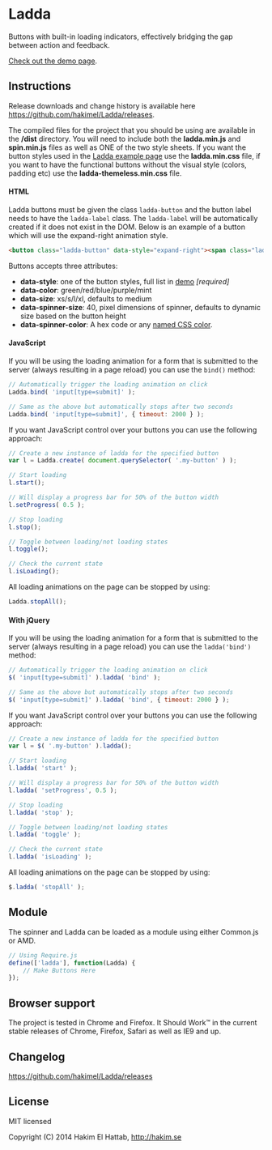 # Ladda

Buttons with built-in loading indicators, effectively bridging the gap between action and feedback. 

[Check out the demo page](http://lab.hakim.se/ladda/).


## Instructions

Release downloads and change history is available here <https://github.com/hakimel/Ladda/releases>.

The compiled files for the project that you should be using are available in the **/dist** directory. You will need to include both the **ladda.min.js** and **spin.min.js** files as well as ONE of the two style sheets. If you want the button styles used in the [Ladda example page](http://lab.hakim.se/ladda) use the **ladda.min.css** file, if you want to have the functional buttons without the visual style (colors, padding etc) use the **ladda-themeless.min.css** file.

#### HTML

Ladda buttons must be given the class ```ladda-button``` and the button label needs to have the ```ladda-label``` class. The ```ladda-label``` will be automatically created if it does not exist in the DOM. Below is an example of a button which will use the expand-right animation style.

```html
<button class="ladda-button" data-style="expand-right"><span class="ladda-label">Submit</span></button>
```

Buttons accepts three attributes:
- **data-style**: one of the button styles, full list in [demo](http://lab.hakim.se/ladda/) *[required]*
- **data-color**: green/red/blue/purple/mint
- **data-size**: xs/s/l/xl, defaults to medium
- **data-spinner-size**: 40, pixel dimensions of spinner, defaults to dynamic size based on the button height
- **data-spinner-color**: A hex code or any [named CSS color](http://css-tricks.com/snippets/css/named-colors-and-hex-equivalents/). 

#### JavaScript

If you will be using the loading animation for a form that is submitted to the server (always resulting in a page reload) you can use the ```bind()``` method:

```javascript
// Automatically trigger the loading animation on click
Ladda.bind( 'input[type=submit]' );

// Same as the above but automatically stops after two seconds
Ladda.bind( 'input[type=submit]', { timeout: 2000 } );
```

If you want JavaScript control over your buttons you can use the following approach:

```javascript
// Create a new instance of ladda for the specified button
var l = Ladda.create( document.querySelector( '.my-button' ) );

// Start loading
l.start();

// Will display a progress bar for 50% of the button width
l.setProgress( 0.5 );

// Stop loading
l.stop();

// Toggle between loading/not loading states
l.toggle();

// Check the current state
l.isLoading();
```

All loading animations on the page can be stopped by using:

```javascript
Ladda.stopAll();
```

#### With jQuery

If you will be using the loading animation for a form that is submitted to the server (always resulting in a page reload) you can use the ```ladda('bind')``` method:

```javascript
// Automatically trigger the loading animation on click
$( 'input[type=submit]' ).ladda( 'bind' );

// Same as the above but automatically stops after two seconds
$( 'input[type=submit]' ).ladda( 'bind', { timeout: 2000 } );
```

If you want JavaScript control over your buttons you can use the following approach:

```javascript
// Create a new instance of ladda for the specified button
var l = $( '.my-button' ).ladda();

// Start loading
l.ladda( 'start' );

// Will display a progress bar for 50% of the button width
l.ladda( 'setProgress', 0.5 );

// Stop loading
l.ladda( 'stop' );

// Toggle between loading/not loading states
l.ladda( 'toggle' );

// Check the current state
l.ladda( 'isLoading' );
```

All loading animations on the page can be stopped by using:

```javascript
$.ladda( 'stopAll' );
```

## Module

The spinner and Ladda can be loaded as a module using either Common.js or AMD.

```javascript
// Using Require.js
define(['ladda'], function(Ladda) {
	// Make Buttons Here
});
```
## Browser support

The project is tested in Chrome and Firefox. It Should Work™ in the current stable releases of Chrome, Firefox, Safari as well as IE9 and up.

## Changelog

<https://github.com/hakimel/Ladda/releases>

## License

MIT licensed

Copyright (C) 2014 Hakim El Hattab, http://hakim.se
